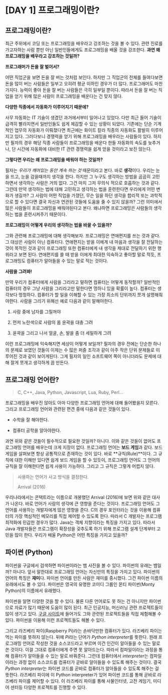 # [DAY 1] 프로그래밍이란?

## 프로그래밍이란?

최근 주위에서 코딩 또는 프로그래밍을 배우라고 강조하는 것을 볼 수 있다. 관련 진로를 가고자하는 사람 뿐만 아닌 일반인들에게도 프로그래밍을 배울 것을 강조한다. **과연 왜 프로그래밍을 배우라고 강조하는 것일까?**



**프로그래머가 돈을 잘 벌어서?** 

어떤 직업군을 보면 돈을 잘 버는 것처럼 보인다. 하지만 그 직업군의 전체를 들여다보면 돈을 많이 버는 사람들은 일부고 오히려 평균 이하인 경우가 더 많다. 프로그래머도 마찬가지다. 능력이 좋아 돈을 잘 버는 사람들은 극히 일부일 뿐이다. 따라서 돈을 잘 버는 직업을 얻기 위해 많은 사람이 프로그래밍을 배운다는 건 맞지 않다.



**다양한 직종에서 자동화가 이루어지기 때문에?**

사무 자동화는 IT 기술이 생겼던 과거에서부터 일어나고 있었다. 다만 최근 들어 기술이 급격히 빨라지면서 일반인들도 쉽게 체감할 수 있는 상황이 되었다. 기존에는 단순 기계적인 업무의 자동화가 이뤄졌다면 최근에는 화이트 칼라 직종의 자동화도 활발히 이루어지고 있다. 그러다보니 경쟁력을 얻기 위해 프로그래밍을 배우라는 사람들이 있다. 하지만 필자의 경우 해당 직종 사람들이 프로그래밍을 배운다 한들 자동화의 속도를 늦추거나, 단 시간에 자동화에 대비한 IT 관련 경쟁력을 쉽게 얻을 것이라고 보진 않는다.



**그렇다면 우리는 왜 프로그래밍을 배워야 하는 것일까?**

필자는 *우리가 깨어있는 동안 계속 하는 것* 때문이라고 본다. 바로 **생각**이다. 우리는 눈을 뜨고, 눈을 감을때까지 생각을 한다. 하지만 그 누구도 생각하는 방법을 곰곰히 고민하면서 생각하는 사람은 거의 없다. 그건 마치 그저 무의식 적으로 호흡하는 것과 같다. 그런데 만약 생각하는 법에 대해 고민하고 생각하는 법을 훈련한다면 우리에게 어떤 변화가 생길까? 그 사람이 어떤 직업을 가졌던, 무슨 일을 하던 생각을 합리적 또는 과학적으로 할 수 있다면 결국 자신과 연관된 것들에 도움을 줄 수 있지 않을까? 그런 의미에서 많은 사람들이 프로그래밍을 배워야된다고 본다. 왜냐하면 프로그래밍은 사람들의 생각하는 법을 훈련시켜주기 때문이다.



**프로그래밍이 어떻게 우리의 생각하는 법을 바꿀 수 있을까?**

그와 관련해 프로그래밍에 대해 생각해보자. 프로그래밍은 연애편지를 쓰는 것과 같다. 그 대상은 사람이 아닌 컴퓨터다. 연애편지는 받을 이에게 내 마음과 생각을 잘 전달하는 것이 목적인 것과 같이 프로그래밍 또한 컴퓨터에게 내 생각을 제대로 전달하기 위한 행위라고 보면 된다. 연애편지를 쓸 때 받을 이에게 최대한 익숙하고 좋아할 말로 적듯, 프로그래밍도 컴퓨터가 알아들을 수 있는 말로 적는 것이다.



**사람을 그려봐!**

만약 우리가 컴퓨터에게 사람을 그리라고 말하면 컴퓨터는 어떻게 동작할까? 일반적인 컴퓨터의 경우 그냥 사람을 그리라고만 말한다면 멍하니 있을 확률이 높다. 컴퓨터는 생각보다 멍청하다. 컴퓨터가 할 일을 이해할 수 있는 가장 최소의 단위까지 쪼개 설명해줘야한다. 사람을 그리기 위해선 예로 다음과 같이 말해야한다.

1. 사람 중에 남자를 그릴꺼야

2. 먼저 노란색으로 사람의 몸 윤곽을 대충 그려

3. 윤곽을 그리고 나서 얼굴, 손, 발을 좀 더 세밀하게 그려

이런 프로그래밍에 익숙해지면 세상이 어떻게 보일까? 필자의 경우 전에는 단순한 하나의 문제로 보였던 것들이 이제는 수 많은 퍼즐 조각과 같이 아주 작은 단위 문제들로 이루어진 것과 같이 보이게된다. 그게 필자의 일인 소프트웨어 쪽이 아니더라도 문제에 대해 잘게 쪼개고 생각하게 끔 만든다. 



## 프로그래밍 언어란?

> C, C++, Java, Python, Javascript, Lua, Ruby, Perl...

프로그래밍을 배우진 않아도 아마 다양한 프로그래밍 언어에 대해 들어봤을지 모른다. 그리고 프로그래밍 언어와 관련된 편견 중에 다음과 같은 것들이 있다.

- 수학을 잘 해야한다.

- 컴퓨터 공학을 알아야한다.

과연 위와 같은 것들이 필수적으로 필요한 것일까? 아니다. 이와 같은 것들이 없어도 프로그래밍 언어를 배우는데 크게 지장이 없다. 프로그래밍 언어는 **보드 게임**과 같다. 보드 게임을 살펴보면 항상 공통적으로 존재하는 것이 있다. 바로 **규칙(Rule)**이다. 그 규칙에 대한 이해만 있다면 쉽게 보드 게임을 할 수 있듯이, 프로그래밍 언어도 그 언어의 규칙을 잘 이해한다면 쉽게 사용이 가능하다. 그리고 그 규칙은 그렇게 어렵지 않다.



> 사용하는 언어가 사고 방식을 결정한다.
> 
> Arrival (2016)

우리나라에서는 콘택트라는 이름으로 개봉했던 Arrival (2016)에 보면 위와 같은 대사가 나온다. 바로 언어가 사람의 생각에 큰 영향을 준다는 것이다. 프로그래밍 언어도 그 언어를 사용하는 개발자에게 많은 영향을 준다. C의 경우 포인터라는 것을 이용해 컴퓨터의 가장 핵심적인 메모리를 직접 제어할 수 있도록 한다. 따라서 C 개발자는 프로그램 최적화에 민감한 경우가 많다. Java는 객체 지향이라는 특징을 가지고 있다. 따라서 Java 개발자들은 프로그램이 확장성을 갖추도록 하기 위해 프로그램 설계 단계부터 고민을 많이 한다. 우리가 배울 Python은 어떤 특징을 가지고 있을까?



## 파이썬 (Python)

파이썬을 구글에서 검색하면 파이썬이라는 뱀 사진을 볼 수 있다. 파이썬의 유래는 뱀일까? 아니다. 앞서 말한대로 프로그래밍 언어는 자신만의 특징을 가지고 있다. 파이썬의 언어의 특징은 **재미**다. 파이썬 언어를 만든 사람은 재미를 중시했다. 그건 파이썬 이름의 유래에서도 볼 수 있다. 파이썬은 영국의 유명한 코미디 그룹인 몬티 파이썬(Monty Python)의 이름에서 유래했다.

파이썬을 알면 다양한 것을 할 수 있다. 물론 다른 언어로도 못 하는 건 아니지만 파이썬으로 자료가 많기 때문에 도움이 많이 된다. 최근 인공지능, 머신러닝 관련 프로젝트들이 많이 생기고 있다. [구글 사이트](http://g.co/experiments)에 들어가도 그와 관련된 프로젝트들을 직접 체험해볼 수 있다. 파이썬을 이용해 이런 프로젝트들도 해볼 수 있다.

그리고 라즈베리 파이(Raspberry Pi)라는 손바닥만한 컴퓨터가 있다. 라즈베리 파이는 먹는 파이를 뜻하지 않는다. 뒤에 *Pi*라는 단어가 *Python interpreter*를 뜻한다. 원래 프로그래밍 언어로 작성한 것을 소스코드라고 부르며 이건 인간이 알아들을 수 있는 말로 쓴 것이다. 이걸 그대로 컴퓨터에게 주면 못 알아드는다. 따라서 컴파일이라는 과정을 통해 컴퓨터가 알아들을 수 있는 말로 바꿔준다. 그런데 컴퓨터에서 *interpreter*는 컴파일이라는 과정 없이 소스코드를 컴퓨터가 곧바로 알아들을 수 있도록 해주는 것이다. 결국 *Python interpreter*는 파이썬 코드를 곧바로 컴퓨터가 알아들을 수 있도록 해주는 걸 뜻한다. 라즈베리 파이에 이 Python interpreter가 있어 파이썬 코드를 통해 곧바로 라즈베리 파이를 제어할 수 있다. 이 라즈베리 파이를 통해 사물인터넷, 고전 게임기, 미디어 센터등 다양한 프로젝트를 진행할 수 있다.








